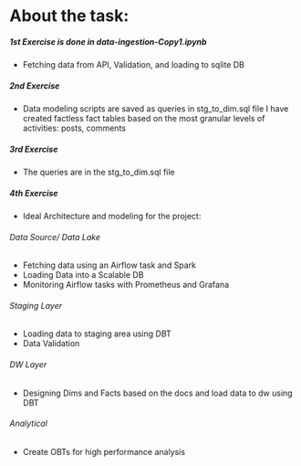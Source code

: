 # About the task:


##### 1st Exercise is done in data-ingestion-Copy1.ipynb

- Fetching data from API, Validation, and loading to sqlite DB

##### 2nd Exercise 

- Data modeling scripts are saved as queries in stg_to_dim.sql file
I have created factless fact tables based on the most granular levels of activities: posts, comments

##### 3rd Exercise

- The queries are in the stg_to_dim.sql file

##### 4th Exercise

- Ideal Architecture and modeling for the project:

###### Data Source/ Data Lake
- Fetching data using an Airflow task and Spark
- Loading Data into a Scalable DB 
- Monitoring Airflow tasks with Prometheus and Grafana
###### Staging Layer
- Loading data to staging area using DBT
- Data Validation
###### DW Layer
- Designing Dims and Facts based on the docs and load data to dw using DBT
###### Analytical 
- Create OBTs for high performance analysis

